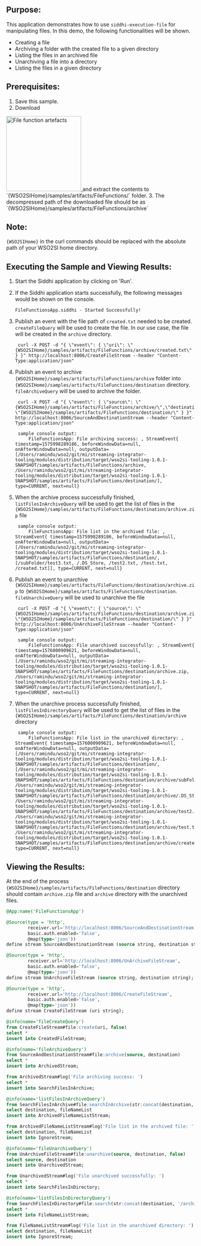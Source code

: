 
## Purpose:
This application demonstrates how to use `siddhi-execution-file` for manipulating files. 
In this demo, the following functionalities will be shown.
* Creating a file
* Archiving a folder with the created file to a given directory
* Listing the files in an archived file
* Unarchiving a file into a directory
* Listing the files in a given directory


## Prerequisites:
1. Save this sample.
2. Download 
<a href="../../../../../../assets/zip/siddhi-file-function-artefacts.zip">
   <img src="../../../../../../assets/img/download-zip.png" width="200" alt="File function artefacts">
</a> 
and extract the contents to `{WSO2SIHome}/samples/artifacts/FileFunctions/` folder.
3. The decompressed path of the downloaded file should be as `{WSO2SIHome}/samples/artifacts/FileFunctions/archive`

## Note:
`{WSO2SIHome}` in the curl commands should be replaced with the absolute path of your WSO2SI home directory.

## Executing the Sample and Viewing Results:
1. Start the Siddhi application by clicking on 'Run'.
2. If the Siddhi application starts successfully, the following messages would be shown on the console.
    ```
    FileFunctionsApp.siddhi - Started Successfully!
    ```
3. Publish an event with the file path of `created.txt` needed to be created. `createFileQuery` will be used to create the file. In our use case, the file will be created in the `archive` directory.
        
        curl -X POST -d "{ \"event\": { \"uri\": \"{WSO2SIHome}/samples/artifacts/FileFunctions/archive/created.txt\" } }" http://localhost:8006/CreateFileStream --header "Content-Type:application/json"
4. Publish an event to archive `{WSO2SIHome}/samples/artifacts/FileFunctions/archive` folder into `{WSO2SIHome}/samples/artifacts/FileFunctions/destination` directory. `fileArchiveQuery` will be used to archive the folder.
        
        curl -X POST -d "{ \"event\": { \"source\": \"{WSO2SIHome}/samples/artifacts/FileFunctions/archive/\",\"destination\": \"{WSO2SIHome}/samples/artifacts/FileFunctions/destination/\" } }" http://localhost:8006/SourceAndDestinationStream --header "Content-Type:application/json"
        
        sample console output:
            FileFunctionsApp: File archiving success: , StreamEvent{ timestamp=1575998289186, beforeWindowData=null, onAfterWindowData=null, outputData=[/Users/ramindu/wso2/git/mi/streaming-integrator-tooling/modules/distribution/target/wso2si-tooling-1.0.1-SNAPSHOT/samples/artifacts/FileFunctions/archive, /Users/ramindu/wso2/git/mi/streaming-integrator-tooling/modules/distribution/target/wso2si-tooling-1.0.1-SNAPSHOT/samples/artifacts/FileFunctions/destination/], type=CURRENT, next=null}
5. When the archive process successfully finished, `listFilesInArchiveQuery` will be used to get the list of files in the `{WSO2SIHome}/samples/artifacts/FileFunctions/destination/archive.zip` file
        
        sample console output: 
            FileFunctionsApp: File list in the archived file: , StreamEvent{ timestamp=1575998289186, beforeWindowData=null, onAfterWindowData=null, outputData=[/Users/ramindu/wso2/git/mi/streaming-integrator-tooling/modules/distribution/target/wso2si-tooling-1.0.1-SNAPSHOT/samples/artifacts/FileFunctions/destination/, [/subFolder/test3.txt, /.DS_Store, /test2.txt, /test.txt, /created.txt]], type=CURRENT, next=null}
6. Publish an event to unarchive `{WSO2SIHome}/samples/artifacts/FileFunctions/destination/archive.zip` to `{WSO2SIHome}/samples/artifacts/FileFunctions/destination`. `fileUnarchiveQuery` will be used to unarchive the file
        
        curl -X POST -d "{ \"event\": { \"source\": \"{WSO2SIHome}/samples/artifacts/FileFunctions/destination/archive.zip\",\"destination\": \"{WSO2SIHome}/samples/artifacts/FileFunctions/destination/\" } }" http://localhost:8006/UnArchiveFileStream --header "Content-Type:application/json"
        
        sample console output:
            FileFunctionsApp: File unarchived successfully: , StreamEvent{ timestamp=1576000909621, beforeWindowData=null, onAfterWindowData=null, outputData=[/Users/ramindu/wso2/git/mi/streaming-integrator-tooling/modules/distribution/target/wso2si-tooling-1.0.1-SNAPSHOT/samples/artifacts/FileFunctions/destination/archive.zip, /Users/ramindu/wso2/git/mi/streaming-integrator-tooling/modules/distribution/target/wso2si-tooling-1.0.1-SNAPSHOT/samples/artifacts/FileFunctions/destination/], type=CURRENT, next=null}
7. When the unarchive process successfully finished, `listFilesInDirectoryQuery` will be used to get the list of files in the `{WSO2SIHome}/samples/artifacts/FileFunctions/destination/archive` directory
        
        sample console output:
            FileFunctionsApp: File list in the unarchived directory: , StreamEvent{ timestamp=1576000909621, beforeWindowData=null, onAfterWindowData=null, outputData=[/Users/ramindu/wso2/git/mi/streaming-integrator-tooling/modules/distribution/target/wso2si-tooling-1.0.1-SNAPSHOT/samples/artifacts/FileFunctions/destination/, [/Users/ramindu/wso2/git/mi/streaming-integrator-tooling/modules/distribution/target/wso2si-tooling-1.0.1-SNAPSHOT/samples/artifacts/FileFunctions/destination/archive/subFolder/test3.txt, /Users/ramindu/wso2/git/mi/streaming-integrator-tooling/modules/distribution/target/wso2si-tooling-1.0.1-SNAPSHOT/samples/artifacts/FileFunctions/destination/archive/.DS_Store, /Users/ramindu/wso2/git/mi/streaming-integrator-tooling/modules/distribution/target/wso2si-tooling-1.0.1-SNAPSHOT/samples/artifacts/FileFunctions/destination/archive/test2.txt, /Users/ramindu/wso2/git/mi/streaming-integrator-tooling/modules/distribution/target/wso2si-tooling-1.0.1-SNAPSHOT/samples/artifacts/FileFunctions/destination/archive/test.txt, /Users/ramindu/wso2/git/mi/streaming-integrator-tooling/modules/distribution/target/wso2si-tooling-1.0.1-SNAPSHOT/samples/artifacts/FileFunctions/destination/archive/created.txt]], type=CURRENT, next=null}

## Viewing the Results:
At the end of the process `{WSO2SIHome}/samples/artifacts/FileFunctions/destination` directory should contain `archive.zip` file and `archive` directory with the unarchived files.


```sql
@App:name('FileFunctionsApp')

@Source(type = 'http',
        receiver.url='http://localhost:8006/SourceAndDestinationStream',
        basic.auth.enabled='false',
        @map(type='json'))
define stream SourceAndDestinationStream (source string, destination string);

@Source(type = 'http',
        receiver.url='http://localhost:8006/UnArchiveFileStream',
        basic.auth.enabled='false',
        @map(type='json'))
define stream UnArchiveFileStream (source string, destination string);

@Source(type = 'http',
        receiver.url='http://localhost:8006/CreateFileStream',
        basic.auth.enabled='false',
        @map(type='json'))
define stream CreateFileStream (uri string);

@info(name='fileCreateQuery')
from CreateFileStream#file:create(uri, false) 
select *
insert into CreatedFileStream;

@info(name='fileArchiveQuery')
from SourceAndDestinationStream#file:archive(source, destination)
select *
insert into ArchivedStream;

from ArchivedStream#log('File archiving success: ')
select * 
insert into SearchFilesInArchive;

@info(name='listFilesInArchiveQuery')
from SearchFilesInArchive#file:searchInArchive(str:concat(destination, '/archive.zip'))
select destination, fileNameList
insert into ArchivedFileNameListStream;

from ArchivedFileNameListStream#log('File list in the archived file: ')
select destination, fileNameList 
insert into IgnoreStream;

@info(name='fileUnarchiveQuery')
from UnArchiveFileStream#file:unarchive(source, destination, false)
select source, destination
insert into UnarchivedStream;

from UnarchivedStream#log('File unarchived successfully: ')
select *
insert into SearchFilesInDirectory;

@info(name='listFilesInDirectoryQuery')
from SearchFilesInDirectory#file:search(str:concat(destination, '/archive'))
select *
insert into FileNameListStream;

from FileNameListStream#log('File list in the unarchived directory: ')
select destination, fileNameList 
insert into IgnoreStream;
```